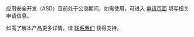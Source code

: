 应用安全开发（ASD）目前处于公测期间，如需使用，可进入 [申请页面](https://cloud.tencent.com/apply/p/j8vy9zarwr) 填写相关申请信息。

如需了解本产品更多详情，请 [联系我们](https://cloud.tencent.com/act/event/connect-service) 获得支持。

